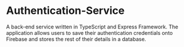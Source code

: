 # Authentication-Service 
A back-end service written in TypeScript and Express Framework. The application allows users to save their authentication
credentials onto Firebase and stores the rest of their details in a database.
